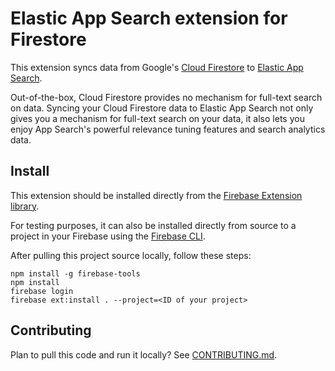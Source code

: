 # Elastic App Search extension for Firestore

This extension syncs data from Google's [Cloud Firestore](https://firebase.google.com/products/firestore) to [Elastic App Search](https://www.elastic.co/app-search/).

Out-of-the-box, Cloud Firestore provides no mechanism for full-text search on data. Syncing your Cloud Firestore data to Elastic App Search not only gives you a mechanism for full-text search on your data, it also lets you enjoy App Search's powerful relevance tuning features and search analytics data.

## Install

This extension should be installed directly from the [Firebase Extension library](https://firebase.google.com/products/extensions).

For testing purposes, it can also be installed directly from source to a project in your Firebase using the [Firebase CLI](https://firebase.google.com/docs/cli).

After pulling this project source locally, follow these steps:

```shell
npm install -g firebase-tools
npm install
firebase login
firebase ext:install . --project=<ID of your project>
```

## Contributing

Plan to pull this code and run it locally? See [CONTRIBUTING.md](CONTRIBUTING.md).
